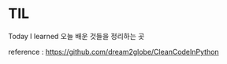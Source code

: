 # TIL
Today I learned
오늘 배운 것들을 정리하는 곳

reference : https://github.com/dream2globe/CleanCodeInPython
